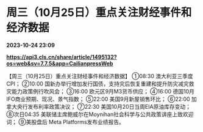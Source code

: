 # 周三（10月25日）重点关注财经事件和经济数据

**2023-10-24 23:09**

**https://api3.cls.cn/share/article/1495132?os=web&sv=7.7.5&app=CailianpressWeb**

【周三（10月25日）重点关注财经事件和经济数据】 ①08:30 澳大利亚三季度CPI； ②10:00 国新办举行增加发行国债，支持灾后恢复重建和提升防灾减灾救灾能力政策例行吹风会； ③16:00 欧元区9月M3货币供应； ④16:00 德国10月IFO商业预期、现况、景气指数； ⑤22:00 美国9月新屋销售环比； ⑥22:00 加拿大央行发布利率政策决议； ⑦22:30 美国10月20日当周EIA原油库存变动； ⑧次日04:35 美联储主席鲍威尔在Moynihan社会科学与公共政策讲座上致欢迎词； ⑨美股盘后 Meta Platforms发布业绩报告。